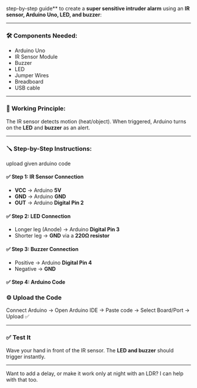step-by-step guide** to create a **super sensitive intruder alarm** using an **IR sensor, Arduino Uno, LED, and buzzer**:

---

### 🛠️ **Components Needed:**
- Arduino Uno  
- IR Sensor Module  
- Buzzer  
- LED  
- Jumper Wires  
- Breadboard  
- USB cable

---

### 🧠 **Working Principle:**
The IR sensor detects motion (heat/object). When triggered, Arduino turns on the **LED** and **buzzer** as an alert.

---

### 🪛 **Step-by-Step Instructions:**
upload given arduino code

#### ✅ Step 1: **IR Sensor Connection**
- **VCC** → Arduino **5V**  
- **GND** → Arduino **GND**  
- **OUT** → Arduino **Digital Pin 2**

#### ✅ Step 2: **LED Connection**
- Longer leg (Anode) → Arduino **Digital Pin 3**  
- Shorter leg → **GND** via a **220Ω resistor**

#### ✅ Step 3: **Buzzer Connection**
- Positive → Arduino **Digital Pin 4**  
- Negative → **GND**

#### ✅ Step 4: **Arduino Code**


### ⚙️ **Upload the Code**
Connect Arduino → Open Arduino IDE → Paste code → Select Board/Port → Upload ✅

---

### ✅ **Test It**
Wave your hand in front of the IR sensor. The **LED and buzzer** should trigger instantly.

---

Want to add a delay, or make it work only at night with an LDR? I can help with that too.
